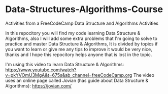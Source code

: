 # Data-Structures-Algorithms-Course
Activities from a FreeCodeCamp Data Structure and Algorithms Activities

In this repocitory you will find my code learning Data Structure & Algorithms,
also I will add some extra problems that I'm going to solve to practice and master Data Structure & Algorithms,
It is divided by topics if you want to learn or give me any tips to improve it would be very nice, thanks and
I hope this repocitory helps anyone that is lost in the topic.

I'm using this video to learn Data Structure & Algorithms: https://www.youtube.com/watch?v=pkYVOmU3MgA&t=675s&ab_channel=freeCodeCamp.org
The video uses an online page called Jovian (has guide about Data Structure & Algorithms): https://jovian.com/